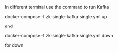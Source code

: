 In different terminal use the command to run Kafka

docker-compose -f zk-single-kafka-single.yml up

and

docker-compose -f zk-single-kafka-single.yml down

for down